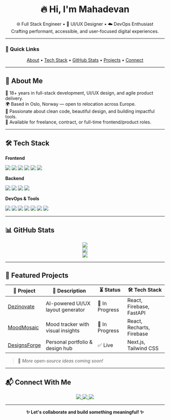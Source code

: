 <h1 align="center">🔥 Hi, I'm Mahadevan</h1>

<p align="center">
🌐 Full Stack Engineer • 🎨 UI/UX Designer • ☁️ DevOps Enthusiast  
<br/>
Crafting performant, accessible, and user-focused digital experiences.
</p>

---

### 📌 Quick Links

<p align="center">
  <a href="#-about-me">About</a> • 
  <a href="#-tech-stack">Tech Stack</a> • 
  <a href="#-github-stats">GitHub Stats</a> • 
  <a href="#-featured-projects">Projects</a> • 
  <a href="#-connect-with-me">Connect</a>
</p>

---

## 📖 About Me

💼 18+ years in full-stack development, UI/UX design, and agile product delivery.  
🌍 Based in Oslo, Norway — open to relocation across Europe.  
🚀 Passionate about clean code, beautiful design, and building impactful tools.  
🎯 Available for freelance, contract, or full-time frontend/product roles.

---

## 🛠 Tech Stack

**Frontend**
<p>
  <img src="https://img.shields.io/badge/React-20232a?style=for-the-badge&logo=react" />
  <img src="https://img.shields.io/badge/Next.js-000000?style=for-the-badge&logo=next.js" />
  <img src="https://img.shields.io/badge/Angular-DD0031?style=for-the-badge&logo=angular&logoColor=white" />
  <img src="https://img.shields.io/badge/Vue.js-42b883?style=for-the-badge&logo=vue.js&logoColor=white" />
  <img src="https://img.shields.io/badge/Tailwind-06B6D4?style=for-the-badge&logo=tailwindcss" />
  <img src="https://img.shields.io/badge/Figma-F24E1E?style=for-the-badge&logo=figma" />
</p>

**Backend**
<p>
  <img src="https://img.shields.io/badge/Node.js-3C873A?style=for-the-badge&logo=nodedotjs" />
  <img src="https://img.shields.io/badge/Express.js-000000?style=for-the-badge&logo=express" />
  <img src="https://img.shields.io/badge/Firebase-FFCA28?style=for-the-badge&logo=firebase" />
  <img src="https://img.shields.io/badge/PostgreSQL-336791?style=for-the-badge&logo=postgresql" />
</p>

**DevOps & Tools**
<p>
  <img src="https://img.shields.io/badge/GitHub-181717?style=for-the-badge&logo=github" />
  <img src="https://img.shields.io/badge/Azure DevOps-0078D7?style=for-the-badge&logo=azuredevops" />
  <img src="https://img.shields.io/badge/Docker-2496ED?style=for-the-badge&logo=docker" />
  <img src="https://img.shields.io/badge/Ansible-EE0000?style=for-the-badge&logo=ansible&logoColor=white" />
  <img src="https://img.shields.io/badge/Postman-FF6C37?style=for-the-badge&logo=postman&logoColor=white" />
  <img src="https://img.shields.io/badge/Vercel-000000?style=for-the-badge&logo=vercel&logoColor=white" />
  <img src="https://img.shields.io/badge/VS Code-007ACC?style=for-the-badge&logo=visualstudiocode" />
</p>

---

## 📊 GitHub Stats

<p align="center">
  <img src="https://github-readme-stats.vercel.app/api?username=karthic2914&show_icons=true&theme=tokyonight" />
  <br/>
  <img src="https://streak-stats.demolab.com/?user=karthic2914&theme=tokyonight" />
  <br/>
  <img src="https://github-readme-stats.vercel.app/api/top-langs/?username=karthic2914&layout=compact&theme=tokyonight" />
</p>

---

## 🚀 Featured Projects

| 💼 Project | 📝 Description | ⏳ Status | 🛠 Tech Stack |
|-----------|----------------|-----------|----------------|
| [Dezinovate](https://github.com/karthic2914/dezinovate) | AI-powered UI/UX layout generator | 🚧 In Progress | React, Firebase, FastAPI |
| [MoodMosaic](https://github.com/karthic2914/moodmosaic) | Mood tracker with visual insights | 🚧 In Progress | React, Recharts, Firebase |
| [DesignsForge](https://www.designsforge.com) | Personal portfolio & design hub | ✅ Live | Next.js, Tailwind CSS |

> 🧠 *More open-source ideas coming soon!*

---

## 📬 Connect With Me

<p align="center">
  <a href="https://www.linkedin.com/in/skmahadevan">
    <img src="https://img.shields.io/badge/LinkedIn-0077B5?style=for-the-badge&logo=linkedin&logoColor=white" />
  </a>
  <a href="mailto:karthic2914@gmail.com">
    <img src="https://img.shields.io/badge/Gmail-D14836?style=for-the-badge&logo=gmail&logoColor=white" />
  </a>
  <a href="https://www.designsforge.com">
    <img src="https://img.shields.io/badge/Portfolio-000?style=for-the-badge&logo=vercel" />
  </a>
</p>

---

<p align="center">
  <b>✨ Let's collaborate and build something meaningful! ✨</b>
</p>
